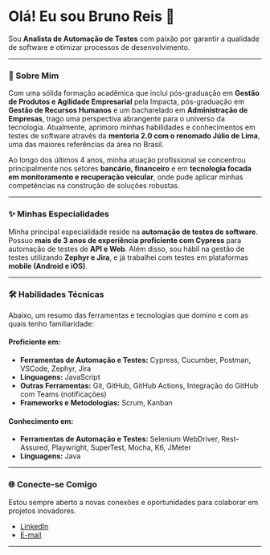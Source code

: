 # Olá! Eu sou Bruno Reis 👋

Sou **Analista de Automação de Testes** com paixão por garantir a qualidade de software e otimizar processos de desenvolvimento.

---

### 🚀 Sobre Mim

Com uma sólida formação acadêmica que inclui pós-graduação em **Gestão de Produtos e Agilidade Empresarial** pela Impacta, pós-graduação em **Gestão de Recursos Humanos** e um bacharelado em **Administração de Empresas**, trago uma perspectiva abrangente para o universo da tecnologia. Atualmente, aprimoro minhas habilidades e conhecimentos em testes de software através da **mentoria 2.0 com o renomado Júlio de Lima**, uma das maiores referências da área no Brasil.

Ao longo dos últimos 4 anos, minha atuação profissional se concentrou principalmente nos setores **bancário, financeiro** e em **tecnologia focada em monitoramento e recuperação veicular**, onde pude aplicar minhas competências na construção de soluções robustas.

---

### ✨ Minhas Especialidades

Minha principal especialidade reside na **automação de testes de software**. Possuo **mais de 3 anos de experiência proficiente com Cypress** para automação de testes de **API e Web**. Além disso, sou hábil na gestão de testes utilizando **Zephyr e Jira**, e já trabalhei com testes em plataformas **mobile (Android e iOS)**.

---

### 🛠️ Habilidades Técnicas

Abaixo, um resumo das ferramentas e tecnologias que domino e com as quais tenho familiaridade:

#### Proficiente em:

*   **Ferramentas de Automação e Testes:** Cypress, Cucumber, Postman, VSCode, Zephyr, Jira
*   **Linguagens:** JavaScript
*   **Outras Ferramentas:** Git, GitHub, GitHub Actions, Integração do GitHub com Teams (notificações)
*   **Frameworks e Metodologias:** Scrum, Kanban

#### Conhecimento em:

*   **Ferramentas de Automação e Testes:** Selenium WebDriver, Rest-Assured, Playwright, SuperTest, Mocha, K6, JMeter
*   **Linguagens:** Java

---

### 🌐 Conecte-se Comigo

Estou sempre aberto a novas conexões e oportunidades para colaborar em projetos inovadores.

*   [LinkedIn](https://www.linkedin.com/in/bruno-reis-812aa716a/)
*   [E-mail](mailto:brureis88@yahoo.com.br)

---
